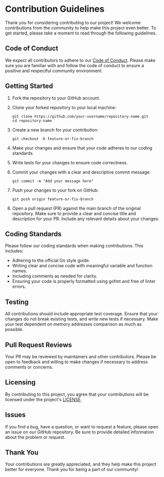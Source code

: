 # Contribution Guidelines

Thank you for considering contributing to our project! We welcome contributions from the community to help make this project even better. To get started, please take a moment to read through the following guidelines.

## Code of Conduct

We expect all contributors to adhere to our [Code of Conduct](CODE_OF_CONDUCT.md). Please make sure you are familiar with and follow the code of conduct to ensure a positive and respectful community environment.

## Getting Started

1. Fork the repository to your GitHub account.

2. Clone your forked repository to your local machine:

   ```shell
   git clone https://github.com/your-username/repository-name.git
   cd repository-name
3. Create a new branch for your contribution:
    ```shell
    git checkout -b feature-or-fix-branch
    ```
4. Make your changes and ensure that your code adheres to our coding standards.
5. Write tests for your changes to ensure code correctness.
6. Commit your changes with a clear and descriptive commit message:
    ```shell
    git commit -m "Add your message here"
    ```
7. Push your changes to your fork on GitHub:
    ```shell
    git push origin feature-or-fix-branch
    ```
8. Open a pull request (PR) against the main branch of the original repository. Make sure to provide a clear and concise title and description for your PR. Include any relevant details about your changes.

## Coding Standards
Please follow our coding standards when making contributions. This includes:

- Adhering to the official Go style guide.
- Writing clear and concise code with meaningful variable and function names.
- Including comments as needed for clarity.
- Ensuring your code is properly formatted using gofmt and free of linter errors.

## Testing

All contributions should include appropriate test coverage. Ensure that your changes do not break existing tests, and write new tests if necessary. Make your test dependent on memory addresses comparison as much as possible.

## Pull Request Reviews

Your PR may be reviewed by maintainers and other contributors. Please be open to feedback and willing to make changes if necessary to address comments or concerns.

## Licensing

By contributing to this project, you agree that your contributions will be licensed under the project's [LICENSE](LICENSE).
<!-- 
## Community

Join our community on [platform/communication channel] to discuss development, ask questions, and interact with other contributors. -->

## Issues

If you find a bug, have a question, or want to request a feature, please open an issue on our GitHub repository. Be sure to provide detailed information about the problem or request.

## Thank You

Your contributions are greatly appreciated, and they help make this project better for everyone. Thank you for being a part of our community!